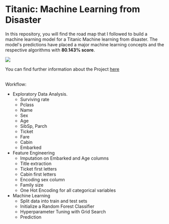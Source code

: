 # Titanic: Machine Learning from Disaster

In this repository, you will find the road map that I followed to build a machine learning model for a Titanic Machine learning from disaster. The model's predictions have placed a major machine learning concepts and the respective algorithms with **80.143% score**. <br>

![](images/kaggle.png)

You can find further information about the Project [here](https://www.kaggle.com/c/titanic)<br><br>

Workflow: <br>
- Exploratory Data Analysis. <br>
  - Surviving rate
  - Pclass
  - Name
  - Sex
  - Age
  - SibSp, Parch
  - Ticket
  - Fare
  - Cabin
  - Embarked
- Feature Engineering  <br>
  - Imputation on Embarked and Age columns
  - Title extraction
  - Ticket first letters
  - Cabin first letters
  - Encoding sex column
  - Family size
  - One Hot Encoding for all categorical variables
- Machine Learning
  - Split data into train and test sets
  - Initialize a Random Forest Classifier
  - Hyperparameter Tuning with Grid Search
  - Prediction
